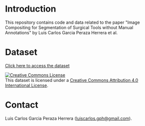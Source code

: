 # Introduction
This repository contains code and data related to the paper "Image Compositing for Segmentation of Surgical Tools without Manual Annotations" by Luis Carlos Garcia Peraza Herrera et al.

# Dataset

[Click here to access the dataset](https://synapse.org/synthetic)

<a rel="license" href="http://creativecommons.org/licenses/by/4.0/"><img alt="Creative Commons License" style="border-width:0" src="https://i.creativecommons.org/l/by/4.0/88x31.png" /></a><br />This dataset is licensed under a <a rel="license" href="http://creativecommons.org/licenses/by/4.0/">Creative Commons Attribution 4.0 International License</a>.

# Contact
Luis Carlos Garcia Peraza Herrera (luiscarlos.gph@gmail.com).
